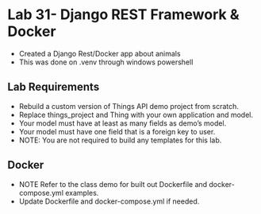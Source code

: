 # Lab 31- Django REST Framework & Docker

- Created a Django Rest/Docker app about animals
- This was done on .venv through windows powershell

## Lab Requirements

- Rebuild a custom version of Things API demo project from scratch.
- Replace things_project and Thing with your own application and model.
- Your model must have at least as many fields as demo’s model.
- Your model must have one field that is a foreign key to user.
- NOTE: You are not required to build any templates for this lab.

## Docker

- NOTE Refer to the class demo for built out Dockerfile and docker-compose.yml examples.
- Update Dockerfile and docker-compose.yml if needed.